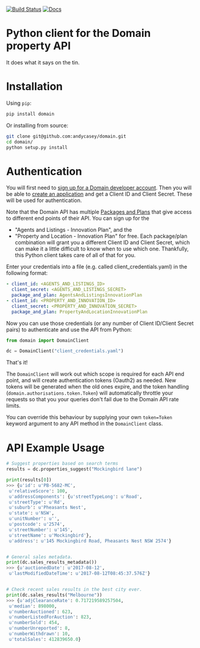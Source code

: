 [![Build Status](https://travis-ci.org/andycasey/domain.svg?branch=master)](https://travis-ci.org/andycasey/domain)
[![Docs](https://readthedocs.org/projects/domain/badge/?version=latest)](http://domain.readthedocs.io/en/latest/)

# Python client for the Domain property API 

It does what it says on the tin.

# Installation

Using ``pip``:

````bash
pip install domain
````

Or installing from source:

````bash
git clone git@github.com:andycasey/domain.git
cd domain/
python setup.py install
````


# Authentication 

You will first need to [sign up for a Domain developer account](https://developer.domain.com.au/).
Then you will be able to [create an application](https://developer.domain.com.au/applications) and get a Client ID and Client Secret. 
These will be used for authentication.

Note that the Domain API has multiple [Packages and Plans](https://developer.domain.com.au/docs/packages-and-plans) 
that give access to different end points of their API. You can sign up for the 
- "Agents and Listings - Innovation Plan", and the
- "Property and Location - Innovation Plan" 
for free. Each package/plan combination will grant you a different Client ID and Client
Secret, which can make it a little difficult to know when to use which one.
Thankfully, this Python client takes care of all of that for you. 

Enter your credentials into a file (e.g. called client_credentials.yaml) in the
following format:

````yaml
- client_id: <AGENTS_AND_LISTINGS_ID>
  client_secret: <AGENTS_AND_LISTINGS_SECRET>
  package_and_plan: AgentsAndListingsInnovationPlan 
- client_id: <PROPERTY_AND_INNOVATION_ID>
  client_secret: <PROPERTY_AND_INNOVATION_SECRET>
  package_and_plan: PropertyAndLocationInnovationPlan
````


Now you can use those credentials (or any number of Client ID/Client Secret pairs)
to authenticate and use the API from Python:

````python
from domain import DomainClient

dc = DomainClient("client_credentials.yaml")
````

That's it! 

The `DomainClient` will work out which scope is required for each API
end point, and will create authentication tokens (Oauth2) as needed. New tokens
will be generated when the old ones expire, and the token handling
(`domain.authorisations.token.Token`) will automatically throttle your requests
so that you your queries don't fail due to the Domain API rate limits.

You can override this behaviour by supplying your own `token=Token` keyword 
argument to any API method in the `DomainClient` class.


# API Example Usage

````python
# Suggest properties based on search terms
results = dc.properties_suggest("Mockingbird lane")

print(results[0])
>>> {u'id': u'PB-5682-MC',
 u'relativeScore': 100,
 u'addressComponents': {u'streetTypeLong': u'Road',
 u'streetType': u'Rd',
 u'suburb': u'Pheasants Nest',
 u'state': u'NSW',
 u'unitNumber': u'',
 u'postcode': u'2574',
 u'streetNumber': u'145',
 u'streetName': u'Mockingbird'},
 u'address': u'145 Mockingbird Road, Pheasants Nest NSW 2574'}


# General sales metadata.
print(dc.sales_results_metadata())
>>> {u'auctionedDate': u'2017-08-12',
 u'lastModifiedDateTime': u'2017-08-12T08:45:37.576Z'}


# Check recent sales results in the best city ever.
print(dc.sales_results("Melbourne"))
>>> {u'adjClearanceRate': 0.717219589257504,
 u'median': 898000,
 u'numberAuctioned': 623,
 u'numberListedForAuction': 823,
 u'numberSold': 454,
 u'numberUnreported': 8,
 u'numberWithdrawn': 10,
 u'totalSales': 412839650.0}
 ````
